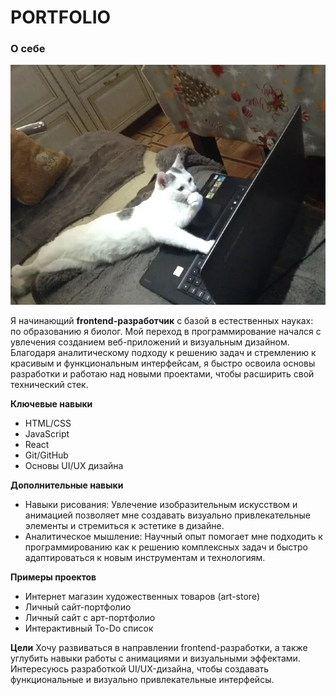 # PORTFOLIO

### О себе

![literally me](image.png)

Я начинающий **frontend-разработчик** с базой в естественных науках: по образованию я биолог. Мой переход в программирование начался с увлечения созданием веб-приложений и визуальным дизайном. Благодаря аналитическому подходу к решению задач и стремлению к красивым и функциональным интерфейсам, я быстро освоила основы разработки и работаю над новыми проектами, чтобы расширить свой технический стек.

**Ключевые навыки**
- HTML/CSS
- JavaScript
- React
- Git/GitHub
- Основы UI/UX дизайна

**Дополнительные навыки**
- Навыки рисования: Увлечение изобразительным искусством и анимацией позволяет мне создавать визуально привлекательные элементы и стремиться к эстетике в дизайне.
- Аналитическое мышление: Научный опыт помогает мне подходить к программированию как к решению комплексных задач и быстро адаптироваться к новым инструментам и технологиям.

**Примеры проектов**
- Интернет магазин художественных товаров (art-store)
- Личный сайт-портфолио
- Личный сайт с арт-портфолио
- Интерактивный To-Do список

**Цели**
Хочу развиваться в направлении frontend-разработки, а также углубить навыки работы с анимациями и визуальными эффектами. Интересуюсь разработкой UI/UX-дизайна, чтобы создавать функциональные и визуально привлекательные интерфейсы.